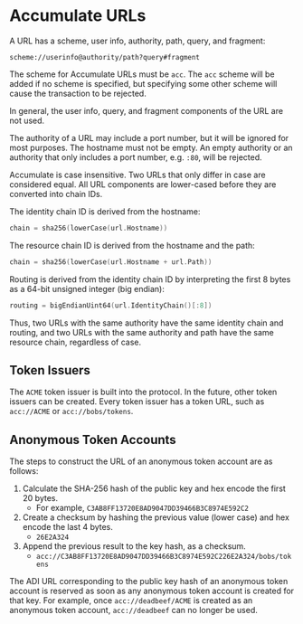 # Accumulate URLs

A URL has a scheme, user info, authority, path, query, and fragment:

```
scheme://userinfo@authority/path?query#fragment
```

The scheme for Accumulate URLs must be `acc`. The `acc` scheme will be added if
no scheme is specified, but specifying some other scheme will cause the
transaction to be rejected.

In general, the user info, query, and fragment components of the URL are not
used.

The authority of a URL may include a port number, but it will be ignored for
most purposes. The hostname must not be empty. An empty authority or an
authority that only includes a port number, e.g. `:80`, will be rejected.

Accumulate is case insensitive. Two URLs that only differ in case are considered
equal. All URL components are lower-cased before they are converted into chain
IDs.

The identity chain ID is derived from the hostname:

```go
chain = sha256(lowerCase(url.Hostname))
```

The resource chain ID is derived from the hostname and the path:

```go
chain = sha256(lowerCase(url.Hostname + url.Path))
```

Routing is derived from the identity chain ID by interpreting the first 8 bytes
as a 64-bit unsigned integer (big endian):

```go
routing = bigEndianUint64(url.IdentityChain()[:8])
```

Thus, two URLs with the same authority have the same identity chain and routing,
and two URLs with the same authority and path have the same resource chain,
regardless of case.

## Token Issuers

The `ACME` token issuer is built into the protocol. In the future, other token
issuers can be created. Every token issuer has a token URL, such as `acc://ACME`
or `acc://bobs/tokens`.

## Anonymous Token Accounts

The steps to construct the URL of an anonymous token account are as follows:

1. Calculate the SHA-256 hash of the public key and hex encode the first 20 bytes.
    - For example, `C3AB8FF13720E8AD9047DD39466B3C8974E592C2`
2. Create a checksum by hashing the previous value (lower case) and hex encode the last 4 bytes.
    - `26E2A324`
4. Append the previous result to the key hash, as a checksum.
    - `acc://C3AB8FF13720E8AD9047DD39466B3C8974E592C226E2A324/bobs/tokens`

The ADI URL corresponding to the public key hash of an anonymous token account
is reserved as soon as any anonymous token account is created for that key. For
example, once `acc://deadbeef/ACME` is created as an anonymous token account,
`acc://deadbeef` can no longer be used.
